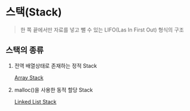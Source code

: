 # 스택(Stack)
>한 쪽 끝에서만 자료를 넣고 뺄 수 있는 LIFO(Las In First Out) 형식의 구조

## 스택의 종류

1. 전역 배열상태로 존재하는 정적 Stack
    
    [Array Stack](/Algorithm/Stack/Array_Stack.md)

2. malloc()을 사용한 동적 할당 Stack

    [Linked List Stack](/Algorithm/Linked_List_Stack.md)
